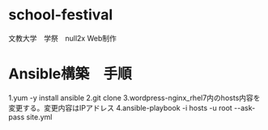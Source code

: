 # school-festival
文教大学　学祭　null2x Web制作

# Ansible構築　手順
1.yum -y install ansible
2.git clone 
3.wordpress-nginx_rhel7内のhosts内容を変更する。変更内容はIPアドレス
4.ansible-playbook -i hosts -u root --ask-pass site.yml
